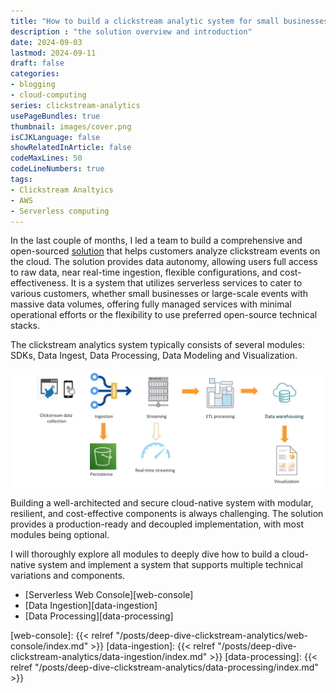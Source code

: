 ```yaml
---
title: "How to build a clickstream analytic system for small businesses to large-scale events"
description : "the solution overview and introduction"
date: 2024-09-03
lastmod: 2024-09-11
draft: false
categories:
- blogging
- cloud-computing
series: clickstream-analytics
usePageBundles: true
thumbnail: images/cover.png
isCJKLanguage: false
showRelatedInArticle: false
codeMaxLines: 50
codeLineNumbers: true
tags:
- Clickstream Analtyics
- AWS
- Serverless computing
---
```


In the last couple of months, I led a team to build a comprehensive and open-sourced [solution][clickstream-landing-page] that helps customers analyze clickstream events on the cloud. The solution provides data autonomy, allowing users full access to raw data, near real-time ingestion, flexible configurations, and cost-effectiveness. It is a system that utilizes serverless services to cater to various customers, whether small businesses or large-scale events with massive data volumes, offering fully managed services with minimal operational efforts or the flexibility to use preferred open-source technical stacks.

The clickstream analytics system typically consists of several modules: SDKs, Data Ingest, Data Processing, Data Modeling and Visualization.

![Overview architecture](./images/overview.jpg "General clickstream analytics system architecture")

Building a well-architected and secure cloud-native system with modular, resilient, and cost-effective components is always challenging. The solution provides a production-ready and decoupled implementation, with most modules being optional. 

I will thoroughly explore all modules to deeply dive how to build a cloud-native system and implement a system that supports multiple technical variations and components.

- [Serverless Web Console][web-console]
- [Data Ingestion][data-ingestion]
- [Data Processing][data-processing]

[clickstream-landing-page]: https://aws.amazon.com/solutions/implementations/clickstream-analytics-on-aws/
[web-console]: {{< relref "/posts/deep-dive-clickstream-analytics/web-console/index.md" >}}
[data-ingestion]: {{< relref "/posts/deep-dive-clickstream-analytics/data-ingestion/index.md" >}}
[data-processing]: {{< relref "/posts/deep-dive-clickstream-analytics/data-processing/index.md" >}}